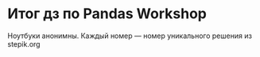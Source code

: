 # Итог дз по Pandas Workshop

Ноутбуки анонимны.
Каждый номер — номер уникального решения из stepik.org

